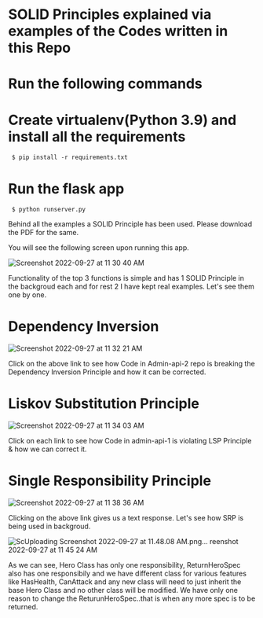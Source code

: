 # SOLID Principles explained via examples of the Codes written in this Repo

# Run the following commands
# Create virtualenv(Python 3.9) and install all the requirements
<code> $ pip install -r requirements.txt </code>
# Run the flask app
<code> $ python runserver.py </code>

Behind all the examples a SOLID Principle has been used. 
Please download the PDF for the same.

You will see the following screen upon running this app.

![Screenshot 2022-09-27 at 11 30 40 AM](https://user-images.githubusercontent.com/68590761/192445138-823d323d-1433-41df-852e-237739014315.png)

Functionality of the top 3 functions is simple and has 1 SOLID Principle in the backgroud each and for rest 2 I have kept real examples. Let's see them one by one.

# Dependency Inversion
![Screenshot 2022-09-27 at 11 32 21 AM](https://user-images.githubusercontent.com/68590761/192445388-51921539-f31a-4b48-b93e-d5708410ca02.png)

Click on the above link to see how Code in Admin-api-2 repo is breaking the Dependency Inversion Principle and how it can be corrected.

# Liskov Substitution Principle
![Screenshot 2022-09-27 at 11 34 03 AM](https://user-images.githubusercontent.com/68590761/192445661-e2f35196-50f7-4a6a-8721-78ede2218ad0.png)

Click on each link to see how Code in admin-api-1 is violating LSP Principle & how we can correct it.

# Single Responsibility Principle
![Screenshot 2022-09-27 at 11 38 36 AM](https://user-images.githubusercontent.com/68590761/192446268-de740ca2-fbd3-4676-bb62-2b61c5f6d4b0.png)

Clicking on the above link gives us a text response.
Let's see how SRP is being used in backgroud.

![Sc![Uploading Screenshot 2022-09-27 at 11.48.08 AM.png…]()
reenshot 2022-09-27 at 11 45 24 AM](https://user-images.githubusercontent.com/68590761/192447361-2e103002-a0b2-4f6d-a575-5652df9b90a4.png)

As we can see, Hero Class has only one responsibility, ReturnHeroSpec also has one responsibily and we have different class for various features like HasHealth, CanAttack and any new class will need to just inherit the base Hero Class and no other class will be modified.
We have only one reason to change the ReturunHeroSpec..that is when any more spec is to be returned.
